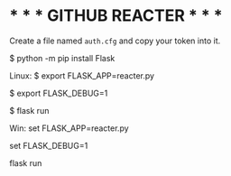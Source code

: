 # * * * GITHUB REACTER * * *

Create a file named `auth.cfg` and copy your token into it.

$ python -m pip install Flask

Linux:
$ export FLASK_APP=reacter.py

$ export FLASK_DEBUG=1

$ flask run

Win:
 set FLASK_APP=reacter.py
 
 set FLASK_DEBUG=1
 
 flask run
